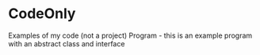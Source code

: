 # CodeOnly
Examples of my code (not a project)
Program - this is an example program with an abstract class and interface
